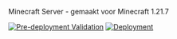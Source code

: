 Minecraft Server - gemaakt voor Minecraft 1.21.7

[![Pre-deployment Validation](https://github.com/Stensel8/stichting-hemme-mc/actions/workflows/connectiontest.yml/badge.svg)](https://github.com/Stensel8/stichting-hemme-mc/actions/workflows/connectiontest.yml)
[![Deployment](https://github.com/Stensel8/stichting-hemme-mc/actions/workflows/deploy.yml/badge.svg)](https://github.com/Stensel8/stichting-hemme-mc/actions/workflows/deploy.yml)

